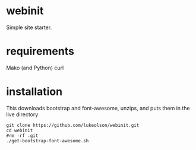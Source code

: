 webinit
=======

Simple site starter.

requirements
============
Mako (and Python)
curl

installation
============

This downloads bootstrap and font-awesome, unzips, and puts them in the live directory

```
git clone https://github.com/lukeolson/webinit.git
cd webinit
#rm -rf .git
./get-bootstrap-font-awesome.sh
```

